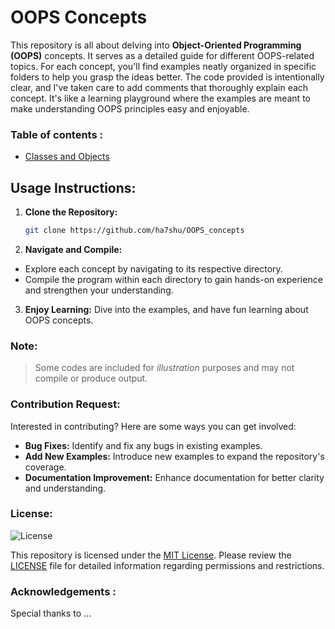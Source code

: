 # OOPS Concepts

This repository is all about delving into **Object-Oriented Programming (OOPS)** concepts. It serves as a detailed guide for different OOPS-related topics. For each concept, you'll find examples neatly organized in specific folders to help you grasp the ideas better. The code provided is intentionally clear, and I've taken care to add comments that thoroughly explain each concept. It's like a learning playground where the examples are meant to make understanding OOPS principles easy and enjoyable.

### Table of contents :
- [Classes and Objects](#src/classesAndObjects)

## Usage Instructions:

1. **Clone the Repository:**
   ```bash
   git clone https://github.com/ha7shu/OOPS_concepts
   ```

2. **Navigate and Compile:**
- Explore each concept by navigating to its respective directory.
- Compile the program within each directory to gain hands-on experience and strengthen your understanding.

3. **Enjoy Learning:**
   Dive into the examples, and have fun learning about OOPS concepts.

### Note:

> Some codes are included for *illustration* purposes and may not compile or produce output.

### Contribution Request:

Interested in contributing? Here are some ways you can get involved:
- **Bug Fixes:** Identify and fix any bugs in existing examples.
- **Add New Examples:** Introduce new examples to expand the repository's coverage.
- **Documentation Improvement:** Enhance documentation for better clarity and understanding.

### License:

![License](https://img.shields.io/badge/License-MIT-blue.svg)

This repository is licensed under the [MIT License](./LICENSE). Please review the [LICENSE](./LICENSE) file for detailed information regarding permissions and restrictions.


### Acknowledgements :

Special thanks to ...
